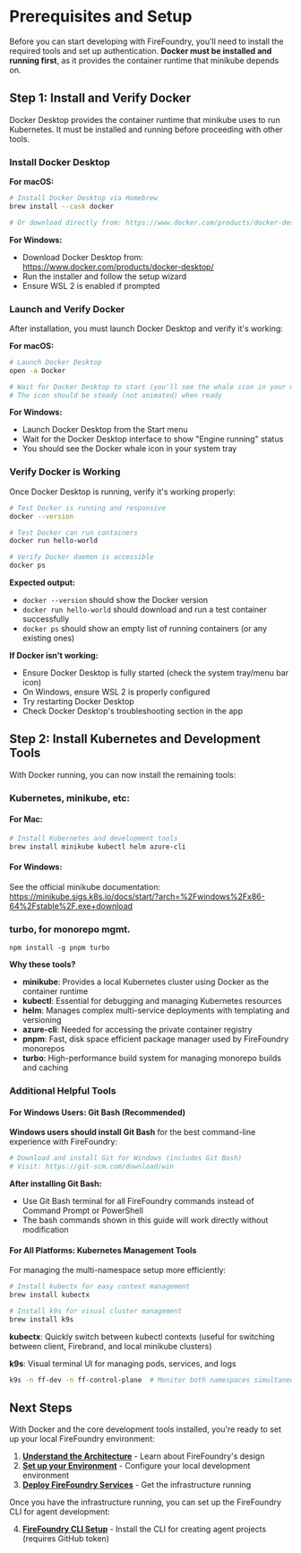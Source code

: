 # Prerequisites and Setup

Before you can start developing with FireFoundry, you'll need to install the required tools and set up authentication. **Docker must be installed and running first**, as it provides the container runtime that minikube depends on.

## Step 1: Install and Verify Docker

Docker Desktop provides the container runtime that minikube uses to run Kubernetes. It must be installed and running before proceeding with other tools.

### Install Docker Desktop

**For macOS:**

```bash
# Install Docker Desktop via Homebrew
brew install --cask docker

# Or download directly from: https://www.docker.com/products/docker-desktop/
```

**For Windows:**

- Download Docker Desktop from: https://www.docker.com/products/docker-desktop/
- Run the installer and follow the setup wizard
- Ensure WSL 2 is enabled if prompted

### Launch and Verify Docker

After installation, you must launch Docker Desktop and verify it's working:

**For macOS:**

```bash
# Launch Docker Desktop
open -a Docker

# Wait for Docker Desktop to start (you'll see the whale icon in your menu bar)
# The icon should be steady (not animated) when ready
```

**For Windows:**

- Launch Docker Desktop from the Start menu
- Wait for the Docker Desktop interface to show "Engine running" status
- You should see the Docker whale icon in your system tray

### Verify Docker is Working

Once Docker Desktop is running, verify it's working properly:

```bash
# Test Docker is running and responsive
docker --version

# Test Docker can run containers
docker run hello-world

# Verify Docker daemon is accessible
docker ps
```

**Expected output:**

- `docker --version` should show the Docker version
- `docker run hello-world` should download and run a test container successfully
- `docker ps` should show an empty list of running containers (or any existing ones)

**If Docker isn't working:**

- Ensure Docker Desktop is fully started (check the system tray/menu bar icon)
- On Windows, ensure WSL 2 is properly configured
- Try restarting Docker Desktop
- Check Docker Desktop's troubleshooting section in the app

## Step 2: Install Kubernetes and Development Tools

With Docker running, you can now install the remaining tools:

### Kubernetes, minikube, etc:

#### For Mac:

```bash
# Install Kubernetes and development tools
brew install minikube kubectl helm azure-cli

```

#### For Windows:

See the official minikube documentation: https://minikube.sigs.k8s.io/docs/start/?arch=%2Fwindows%2Fx86-64%2Fstable%2F.exe+download

### turbo, for monorepo mgmt.

```
npm install -g pnpm turbo
```

**Why these tools?**

- **minikube**: Provides a local Kubernetes cluster using Docker as the container runtime
- **kubectl**: Essential for debugging and managing Kubernetes resources
- **helm**: Manages complex multi-service deployments with templating and versioning
- **azure-cli**: Needed for accessing the private container registry
- **pnpm**: Fast, disk space efficient package manager used by FireFoundry monorepos
- **turbo**: High-performance build system for managing monorepo builds and caching

### Additional Helpful Tools

#### For Windows Users: Git Bash (Recommended)

**Windows users should install Git Bash** for the best command-line experience with FireFoundry:

```bash
# Download and install Git for Windows (includes Git Bash)
# Visit: https://git-scm.com/download/win
```

**After installing Git Bash:**

- Use Git Bash terminal for all FireFoundry commands instead of Command Prompt or PowerShell
- The bash commands shown in this guide will work directly without modification

#### For All Platforms: Kubernetes Management Tools

For managing the multi-namespace setup more efficiently:

```bash
# Install kubectx for easy context management
brew install kubectx

# Install k9s for visual cluster management
brew install k9s
```

**kubectx**: Quickly switch between kubectl contexts (useful for switching between client, Firebrand, and local minikube clusters)

**k9s**: Visual terminal UI for managing pods, services, and logs

```bash
k9s -n ff-dev -n ff-control-plane  # Monitor both namespaces simultaneously
```

## Next Steps

With Docker and the core development tools installed, you're ready to set up your local FireFoundry environment:

1. **[Understand the Architecture](02-architecture.md)** - Learn about FireFoundry's design
2. **[Set up your Environment](03-environment-setup.md)** - Configure your local development environment
3. **[Deploy FireFoundry Services](04-deployment.md)** - Get the infrastructure running

Once you have the infrastructure running, you can set up the FireFoundry CLI for agent development:

4. **[FireFoundry CLI Setup](05-ff-cli-setup.md)** - Install the CLI for creating agent projects (requires GitHub token)
